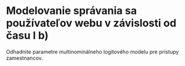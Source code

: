 # Modelovanie správania sa používateľov webu v závislosti od času I b)

Odhadnite parametre multinominálneho logitového modelu pre prístupy zamestnancov.
